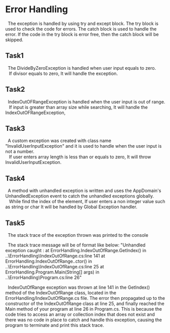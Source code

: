 # Error Handling
&nbsp;&nbsp;The exception is handled by using try and except block. The try block is used to check the code for errors. The catch block is used to handle the error. If the code in the try block is error free, then the catch block will be skipped.
## Task1

&nbsp;&nbsp;The DivideByZeroException is handled when user input equals to zero.
<br>&nbsp;&nbsp; If divisor equals to zero, It will handle the exception.

## Task2

&nbsp;&nbsp;IndexOutOFRangeException is handled when the user input is out of range.
<br>&nbsp;&nbsp; If input is greater than array size while searching, It will handle the IndexOutOFRangeException,

## Task3

&nbsp;&nbsp;A custom exception was created with class name "InvalidUserInputException" and it is used to handle when the user input is not a number.
<br>&nbsp;&nbsp; If user enters array length is less than or equals to zero, It will throw InvalidUserInputException.

## Task4

&nbsp;&nbsp;A method with unhandled exception is written and uses the AppDomain's UnhandledException event to catch the unhandled exceptions globally.
<br>&nbsp;&nbsp; While find the index of the element, If user enters a non integer value such as string or char It will be handled by Global Exception handler.

## Task5

&nbsp;&nbsp;The stack trace of the exception thrown was printed to the console

&nbsp;&nbsp;The stack trace message will be of format like below:
"Unhandled exception caught : at ErrorHandling.IndexOutOfRange.GetIndex() in ..\ErrorHandling\IndexOutOfRange.cs:line 141
at ErrorHandling.IndexOutOfRange..ctor() in ..\ErrorHandling\IndexOutOfRange.cs:line 25
at ErrorHandling.Program.Main(String[] args) in ..\ErrorHandling\Program.cs:line 26"

&nbsp;&nbsp;IndexOutOfRange exception was thrown at line 141 in the GetIndex() method of the IndexOutOfRange class, located in the ErrorHandling/IndexOutOfRange.cs file. The error then propagated up to the constructor of the IndexOutOfRange class at line 25, and finally reached the Main method of your program at line 26 in Program.cs. This is because the code tries to access an array or collection index that does not exist and there was no code in place to catch and handle this exception, causing the program to terminate and print this stack trace.
